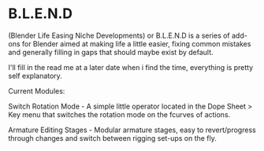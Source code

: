 # B.L.E.N.D
(Blender Life Easing Niche Developments) or B.L.E.N.D is a series of add-ons for Blender aimed at making life a little easier, fixing common mistakes and generally filling in gaps that should maybe exist by default.

I'll fill in the read me at a later date when i find the time, everything is pretty self explanatory.

Current Modules:

Switch Rotation Mode - A simple little operator located in the Dope Sheet > Key menu that switches the rotation mode on the fcurves of actions.

Armature Editing Stages - Modular armature stages, easy to revert/progress through changes and switch between rigging set-ups on the fly.
